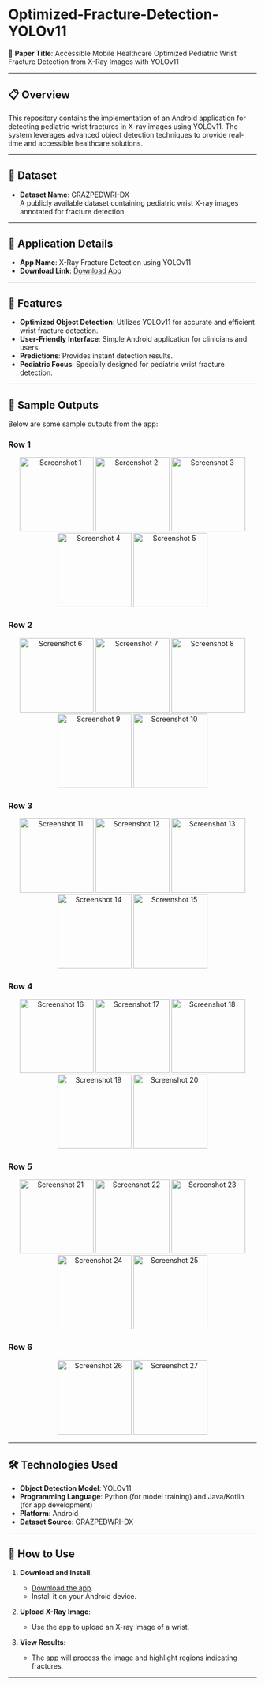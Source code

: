 # Optimized-Fracture-Detection-YOLOv11

🚀 **Paper Title**: Accessible Mobile Healthcare Optimized Pediatric Wrist Fracture Detection from X-Ray Images with YOLOv11

---

## 📋 Overview

This repository contains the implementation of an Android application for detecting pediatric wrist fractures in X-ray images using YOLOv11. The system leverages advanced object detection techniques to provide real-time and accessible healthcare solutions.

---

## 📂 Dataset

- **Dataset Name**: [GRAZPEDWRI-DX](https://figshare.com/articles/dataset/GRAZPEDWRI-DX/14825193)  
  A publicly available dataset containing pediatric wrist X-ray images annotated for fracture detection.

---

## 📱 Application Details

- **App Name**: X-Ray Fracture Detection using YOLOv11  
- **Download Link**: [Download App](https://drive.google.com/file/d/1gr9iQZYp29PfP1vENbbtsMyD9SJ1UDgK/view?usp=sharing)

---

## 🎯 Features

- **Optimized Object Detection**: Utilizes YOLOv11 for accurate and efficient wrist fracture detection.
- **User-Friendly Interface**: Simple Android application for clinicians and users.
- **Predictions**: Provides instant detection results.
- **Pediatric Focus**: Specially designed for pediatric wrist fracture detection.

---

## 📱 Sample Outputs

Below are some sample outputs from the app:

### Row 1
<p align="center">
  <img src="App%20Screenshots/Screenshot_2025-01-05-01-39-59-360_com.enlightenengineering.WristFractureDetection.jpg" alt="Screenshot 1" width="150">
  <img src="App%20Screenshots/Screenshot_2025-01-05-01-40-02-116_com.enlightenengineering.WristFractureDetection.jpg" alt="Screenshot 2" width="150">
  <img src="App%20Screenshots/Screenshot_2025-01-05-01-40-36-890_com.enlightenengineering.WristFractureDetection.jpg" alt="Screenshot 3" width="150">
  <img src="App%20Screenshots/Screenshot_2025-01-05-01-41-00-791_com.enlightenengineering.WristFractureDetection.jpg" alt="Screenshot 4" width="150">
  <img src="App%20Screenshots/Screenshot_2025-01-05-01-41-24-101_com.enlightenengineering.WristFractureDetection.jpg" alt="Screenshot 5" width="150">
</p>

### Row 2
<p align="center">
  <img src="App%20Screenshots/Screenshot_2025-01-05-01-41-45-378_com.enlightenengineering.WristFractureDetection.jpg" alt="Screenshot 6" width="150">
  <img src="App%20Screenshots/Screenshot_2025-01-05-01-44-53-547_com.enlightenengineering.WristFractureDetection.jpg" alt="Screenshot 7" width="150">
  <img src="App%20Screenshots/Screenshot_2025-01-05-01-45-34-549_com.enlightenengineering.WristFractureDetection.jpg" alt="Screenshot 8" width="150">
  <img src="App%20Screenshots/Screenshot_2025-01-05-01-45-59-799_com.enlightenengineering.WristFractureDetection.jpg" alt="Screenshot 9" width="150">
  <img src="App%20Screenshots/Screenshot_2025-01-05-01-46-23-129_com.enlightenengineering.WristFractureDetection.jpg" alt="Screenshot 10" width="150">
</p>

### Row 3
<p align="center">
  <img src="App%20Screenshots/Screenshot_2025-01-05-01-46-50-806_com.enlightenengineering.WristFractureDetection.jpg" alt="Screenshot 11" width="150">
  <img src="App%20Screenshots/Screenshot_2025-01-05-01-47-17-147_com.enlightenengineering.WristFractureDetection.jpg" alt="Screenshot 12" width="150">
  <img src="App%20Screenshots/Screenshot_2025-01-05-01-47-54-882_com.enlightenengineering.WristFractureDetection.jpg" alt="Screenshot 13" width="150">
  <img src="App%20Screenshots/Screenshot_2025-01-05-01-48-28-919_com.enlightenengineering.WristFractureDetection.jpg" alt="Screenshot 14" width="150">
  <img src="App%20Screenshots/Screenshot_2025-01-05-01-49-02-070_com.enlightenengineering.WristFractureDetection.jpg" alt="Screenshot 15" width="150">
</p>

### Row 4
<p align="center">
  <img src="App%20Screenshots/Screenshot_2025-01-05-01-49-35-748_com.enlightenengineering.WristFractureDetection.jpg" alt="Screenshot 16" width="150">
  <img src="App%20Screenshots/Screenshot_2025-01-05-01-50-09-038_com.enlightenengineering.WristFractureDetection.jpg" alt="Screenshot 17" width="150">
  <img src="App%20Screenshots/Screenshot_2025-01-05-01-50-31-070_com.enlightenengineering.WristFractureDetection.jpg" alt="Screenshot 18" width="150">
  <img src="App%20Screenshots/Screenshot_2025-01-05-01-51-00-282_com.enlightenengineering.WristFractureDetection.jpg" alt="Screenshot 19" width="150">
  <img src="App%20Screenshots/Screenshot_2025-01-05-01-51-24-143_com.enlightenengineering.WristFractureDetection.jpg" alt="Screenshot 20" width="150">
</p>

### Row 5
<p align="center">
  <img src="App%20Screenshots/Screenshot_2025-01-05-01-51-38-498_com.enlightenengineering.WristFractureDetection.jpg" alt="Screenshot 21" width="150">
  <img src="App%20Screenshots/Screenshot_2025-01-05-01-52-04-274_com.enlightenengineering.WristFractureDetection.jpg" alt="Screenshot 22" width="150">
  <img src="App%20Screenshots/Screenshot_2025-01-05-01-52-52-810_com.enlightenengineering.WristFractureDetection.jpg" alt="Screenshot 23" width="150">
  <img src="App%20Screenshots/Screenshot_2025-01-05-01-53-18-956_com.enlightenengineering.WristFractureDetection.jpg" alt="Screenshot 24" width="150">
  <img src="App%20Screenshots/Screenshot_2025-01-05-01-54-09-277_com.enlightenengineering.WristFractureDetection.jpg" alt="Screenshot 25" width="150">
</p>

### Row 6
<p align="center">
  <img src="App%20Screenshots/Screenshot_2025-01-05-01-55-17-699_com.enlightenengineering.WristFractureDetection.jpg" alt="Screenshot 26" width="150">
  <img src="App%20Screenshots/Screenshot_2025-01-05-01-56-00-418_com.enlightenengineering.WristFractureDetection.jpg" alt="Screenshot 27" width="150">
</p>

---

## 🛠️ Technologies Used

- **Object Detection Model**: YOLOv11
- **Programming Language**: Python (for model training) and Java/Kotlin (for app development)
- **Platform**: Android
- **Dataset Source**: GRAZPEDWRI-DX

---

## 📖 How to Use

1. **Download and Install**:
   - [Download the app](https://drive.google.com/file/d/1gr9iQZYp29PfP1vENbbtsMyD9SJ1UDgK/view?usp=sharing).
   - Install it on your Android device.

2. **Upload X-Ray Image**:
   - Use the app to upload an X-ray image of a wrist.

3. **View Results**:
   - The app will process the image and highlight regions indicating fractures.

---
